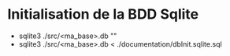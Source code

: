 # Initialisation de la BDD Sqlite
- sqlite3 ./src/<ma_base>.db ""
- sqlite3 ./src/<ma_base>.db < ./documentation/dbInit.sqlite.sql

